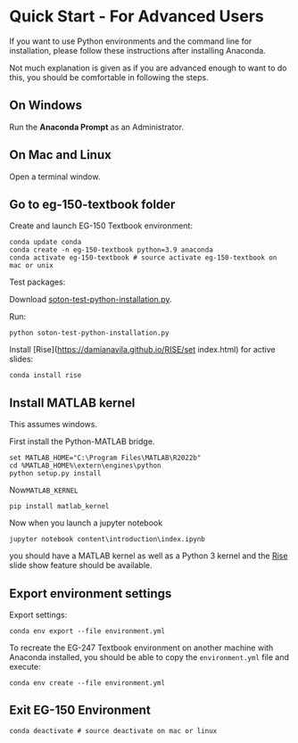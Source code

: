 # Quick Start - For Advanced Users

If you want to use Python environments and the command line for installation, please follow these instructions after installing Anaconda.

Not much explanation is given as if you are advanced enough to want to do this, you should be comfortable in following the steps.

## On Windows

Run the **Anaconda Prompt** as an Administrator.

## On Mac and Linux

Open a terminal window.

## Go to eg-150-textbook folder

Create and launch EG-150 Textbook environment:

```shell
conda update conda
conda create -n eg-150-textbook python=3.9 anaconda
conda activate eg-150-textbook # source activate eg-150-textbook on mac or unix
```

Test packages:

Download [soton-test-python-installation.py](https://fangohr.github.io/blog/code/python/soton-test-python-installation.py).

Run:

```shell
python soton-test-python-installation.py
```

Install [Rise](https://damianavila.github.io/RISE/set index.html) for active slides:

```shell
conda install rise
```



## Install MATLAB kernel

This assumes windows.

First install the Python-MATLAB bridge.

```shell
set MATLAB_HOME="C:\Program Files\MATLAB\R2022b"
cd %MATLAB_HOME%\extern\engines\python
python setup.py install
```
Now`MATLAB_KERNEL`

```shell
pip install matlab_kernel
```

Now when you launch a jupyter notebook

```shell
jupyter notebook content\introduction\index.ipynb
```

you should have a MATLAB kernel as well as a Python 3 kernel and the [Rise](https://damianavila.github.io/RISE/index.html) slide show feature should be available.


## Export environment settings

Export settings:

```shell
conda env export --file environment.yml
```

To recreate the EG-247 Textbook environment on another machine with Anaconda installed, you should be able to copy the `environment.yml` file and execute:

```shell
conda env create --file environment.yml
```

## Exit EG-150 Environment

```shell
conda deactivate # source deactivate on mac or linux
```

